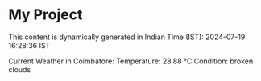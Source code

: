 # My Project

This content is dynamically generated in Indian Time (IST): 2024-07-19 16:28:36 IST


Current Weather in Coimbatore:
Temperature: 28.88 °C
Condition: broken clouds
